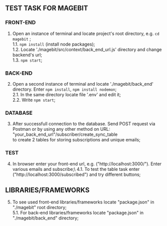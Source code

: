 ## TEST TASK FOR MAGEBIT

### FRONT-END
1. Open an instance of terminal and locate project's root directory, e.g. `cd magebit` ;\
1.1. `npm install` (install node packages);\
1.2. Locate './magebit/src/context/back_end_url.js' directory and change backend's url;\
1.3. `npm start`;

### BACK-END
2. Open a second instance of terminal and locate './magebit/back_end' directory. Enter `npm install`, `npm install nodemon`;\
2.1. In the same directory locate file '.env' and edit it;\
2.2. Write `npm start`;

### DATABASE
3. After successfull connection to the database. Send POST request via Postman or by using any other method on URL: "your_back_end_url"/subscriber/create_sync_table\
to create 2 tables for storing subscriptions and unique emails;

### TEST
4. In browser enter your front-end url, e.g. ("http://localhost:3000/"). Enter various emails and subscribe;\ 
4.1. To test the table task enter ("http://localhost:3000/subscribed") and try different buttons;

## LIBRARIES/FRAMEWORKS
5. To see used front-end libraries/frameworks locate "package.json" in "./magebit" root directory;\
5.1. For back-end libraries/frameworks locate "package.json" in "./magebit/back_end" directory;
